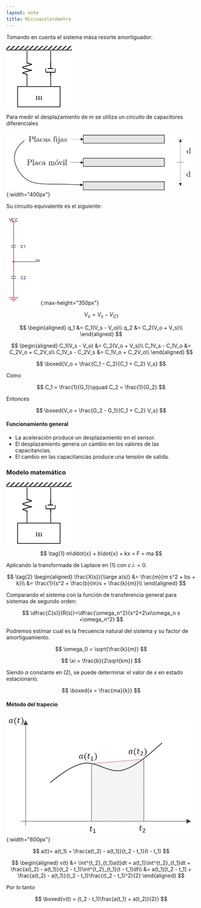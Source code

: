 ```yaml
---
layout: note
title: Microacelerómetro
---
```


Tomando en cuenta el sistema mása resorte amortiguador:

![Fig sistema masa resorte](../../img/sistemaMasaResorteAmortiguador.png)

Para medir el desplazamiento de $m$ se utiliza un circuito de capacitores diferenciales

![Fig placas paralelas](../../img/capacitorDiferencial.png){:width="400px"}

Su circuito equivalente es el siguiente:

![Fig circuito equivalente](../../img/capacitorDiferencialCEquivalente.png.jpg){:max-height="350px"}

$$
V_o = V_s - V_{C1}
$$

$$
\begin{aligned}
    q_1 &= C_1(V_s - V_o)\\
    q_2 &= C_2(V_o + V_s)\\
\end{aligned}
$$

$$
\begin{aligned}
    C_1(V_s - V_o) &= C_2(V_o + V_s)\\
    C_1V_s - C_1V_o &= C_2V_o + C_2V_s\\
    C_1V_s - C_2V_s &= C_1V_o + C_2V_o\\
\end{aligned}
$$

$$
\boxed{V_o = \frac{C_1 - C_2}{C_1 + C_2} V_s}
$$

Como

$$
C_1 = \frac{1}{G_1}\qquad C_2 = \frac{1}{G_2}
$$

Entonces

$$
\boxed{V_o = \frac{G_2 - G_1}{C_1 + C_2} V_s}
$$

#### Funcionamiento general
* La aceleración produce un desplazamiento en el sensor.
* El desplazamiento genera un cambio en los valores de las capacitancias.
* El cambio en las capacitancias produce una tensión de salida.

### Modelo matemático

![fig masa resorte amortiguador](../../img/sistemaMasaResorteAmortiguador.png)

$$
\tag{1}
m\ddot{x} + b\dot{x} + kx = F = ma
$$

Aplicando la transformada de Laplace en $(1)$ con $c.i. = 0$.

$$
\tag{2}
\begin{aligned}
    \frac{X(s)}{\large a(s)} &= \frac{m}{m s^2  + bs + k}\\
    &= \frac{1}{s^2  + \frac{b}{m}s + \frac{k}{m}}\\
\end{aligned}
$$

Comparando el sistema con la función de transferencia general para sistemas de segundo orden:

$$
\dfrac{C(s)}{R(s)}=\dfrac{\omega_n^2}{s^2+2\xi\omega_n s +\omega_n^2}
$$

Podremos estimar cual es la frecuencia natural del sistema y su factor de amortiguamiento.

$$
\omega_0 = \sqrt{\frac{k}{m}}
$$

$$
\xi = \frac{b}{2\sqrt{km}}
$$

Siendo $a$ constante en $(2)$, se puede determinar el valor de $x$ en estado estacionario.

$$
\boxed{x = \frac{ma}{k}}
$$

#### Método del trapecio
![funcion a(t) método trapecio](../../img/metodoTrapecio_a_t.png){:width="600px"}

$$
a(t)= a(t_1) + \frac{a(t_2) - a(t_1)}{t_2 - t_1}(t - t_1)
$$

$$
\begin{aligned}
v(t) &= \int^{t_2}_{t_1}a(t)dt = a(t_1)\int^{t_2}_{t_1}dt + \frac{a(t_2) - a(t_1)}{t_2 - t_1}\int^{t_2}_{t_1}(t - t_1)dt\\
&= a(t_1)[t_2 - t_1] + \frac{a(t_2) - a(t_1)}{t_2 - t_1}\frac{(t_2 - t_1)^2}{2}
\end{aligned}
$$

Por lo tanto

$$
\boxed{v(t) = (t_2 - t_1)\frac{a(t_1) + a(t_2)}{2}}
$$

